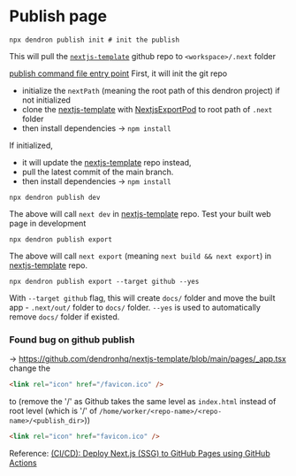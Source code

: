 
# Publish page
```
npx dendron publish init # init the publish
```

This will pull the [`nextjs-template`][nextjs-template] github repo to `<workspace>/.next` folder

[publish command file entry point][publishCLICommand] 
First, it will init the git repo
* initialize the `nextPath` (meaning the root path of this dendron project) if not initialized
* clone the [nextjs-template] with [NextjsExportPod] to root path of `.next` folder
* then install dependencies -> `npm install`

If initialized,
* it will update the [nextjs-template] repo instead,
* pull the latest commit of the main branch.
* then install dependencies -> `npm install`


[publishCLICommand]: https://github.com/dendronhq/dendron/blob/master/packages/dendron-cli/src/commands/publishCLICommand.ts
[NextjsExportPod]: https://github.com/dendronhq/dendron/blob/cfffd6a1988c372f7472bb2cd93126befd866a0d/packages/pods-core/src/builtin/NextjsExportPod.ts
[nextjs-template]: https://github.com/dendronhq/nextjs-template

```
npx dendron publish dev
```
The above will call `next dev` in [nextjs-template] repo. Test your built web page in development

```
npx dendron publish export
```
The above will call `next export` (meaning `next build && next export`) in [nextjs-template] repo.

```
npx dendron publish export --target github --yes
```
With `--target github` flag, this will create `docs/` folder and move the built app - `.next/out/` folder to `docs/` folder.
`--yes` is used to automatically remove `docs/` folder if existed.


### Found bug on github publish
-> https://github.com/dendronhq/nextjs-template/blob/main/pages/_app.tsx
change the 
```md
<link rel="icon" href="/favicon.ico" />
```
to (remove the '/' as Github takes the same level as `index.html` instead of root level (which is '/' of `/home/worker/<repo-name>/<repo-name>/<publish_dir>`))
```md
<link rel="icon" href="favicon.ico" />
```
Reference: [(CI/CD): Deploy Next.js (SSG) to GitHub Pages using GitHub Actions](https://youtu.be/yRz8D_oJMWQ?t=1068)
